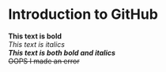 # Introduction to GitHub
**This text is bold**\
 *This text is italics*\
 ***This text is both bold and italics***\
 ~~OOPS I made an error~~
